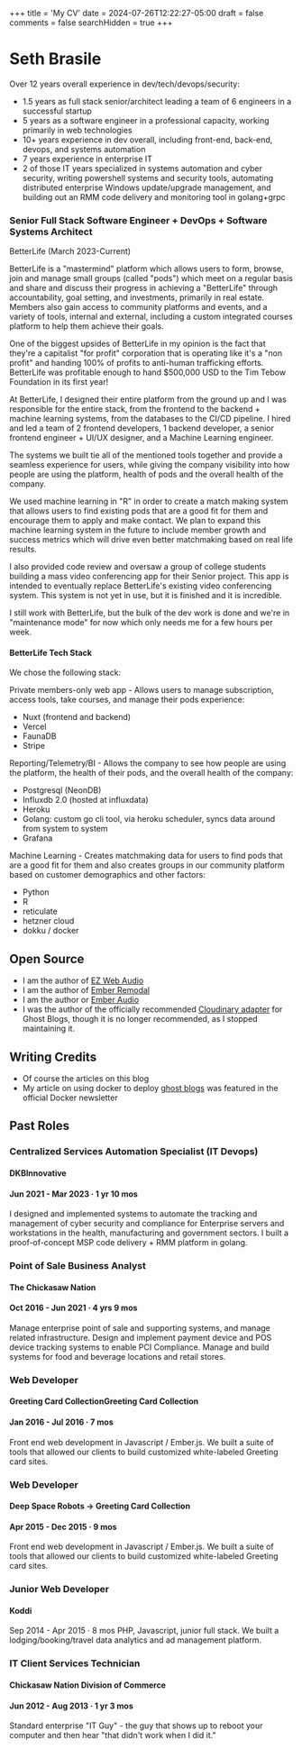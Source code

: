 +++
title = 'My CV'
date = 2024-07-26T12:22:27-05:00
draft = false
comments = false
searchHidden = true
+++

# Seth Brasile

Over 12 years overall experience in dev/tech/devops/security:

- 1.5 years as full stack senior/architect leading a team of 6 engineers in a successful startup
- 5 years as a software engineer in a professional capacity, working primarily in web technologies
- 10+ years experience in dev overall, including front-end, back-end, devops, and systems automation
- 7 years experience in enterprise IT
- 2 of those IT years specialized in systems automation and cyber security, writing powershell systems and security tools, automating distributed enterprise Windows update/upgrade management, and building out an RMM code delivery and monitoring tool in golang+grpc

### Senior Full Stack Software Engineer + DevOps + Software Systems Architect

BetterLife (March 2023-Current)

BetterLife is a "mastermind" platform which allows users to form, browse, join and manage small groups (called "pods") which meet on a regular basis and share and discuss their progress in achieving a "BetterLife" through accountability, goal setting, and investments, primarily in real estate. Members also gain access to community platforms and events, and a variety of tools, internal and external, including a custom integrated courses platform to help them achieve their goals.

One of the biggest upsides of BetterLife in my opinion is the fact that they're a capitalist "for profit" corporation that is operating like it's a "non profit" and handing 100% of profits to anti-human trafficking efforts. BetterLife was profitable enough to hand $500,000 USD to the Tim Tebow Foundation in its first year!

At BetterLife, I designed their entire platform from the ground up and I was responsible for the entire stack, from the frontend to the backend + machine learning systems, from the databases to the CI/CD pipeline. I hired and led a team of 2 frontend developers, 1 backend developer, a senior frontend engineer + UI/UX designer, and a Machine Learning engineer.

The systems we built tie all of the mentioned tools together and provide a seamless experience for users, while giving the company visibility into how people are using the platform, health of pods and the overall health of the company.

We used machine learning in "R" in order to create a match making system that allows users to find existing pods that are a good fit for them and encourage them to apply and make contact. We plan to expand this machine learning system in the future to include member growth and success metrics which will drive even better matchmaking based on real life results.

I also provided code review and oversaw a group of college students building a mass video conferencing app for their Senior project. This app is intended to eventually replace BetterLife's existing video conferencing system. This system is not yet in use, but it is finished and it is incredible.

I still work with BetterLife, but the bulk of the dev work is done and we're in "maintenance mode" for now which only needs me for a few hours per week.

#### BetterLife Tech Stack

We chose the following stack:

Private members-only web app - Allows users to manage subscription, access tools, take courses, and manage their pods experience:
- Nuxt (frontend and backend)
- Vercel
- FaunaDB
- Stripe

Reporting/Telemetry/BI - Allows the company to see how people are using the platform, the health of their pods, and the overall health of the company:
- Postgresql (NeonDB)
- Influxdb 2.0 (hosted at influxdata)
- Heroku
- Golang: custom go cli tool, via heroku scheduler, syncs data around from system to system
- Grafana

Machine Learning - Creates matchmaking data for users to find pods that are a good fit for them and also creates groups in our community platform based on customer demographics and other factors:
- Python
- R
- reticulate
- hetzner cloud
- dokku / docker

## Open Source
- I am the author of [EZ Web Audio](https://github.com/sethbrasile/ez-web-audio)
- I am the author of [Ember Remodal](https://sethbrasile.github.io/ember-remodal/)
- I am the author or [Ember Audio](https://sethbrasile.github.io/ember-audio/)
- I was the author of the officially recommended [Cloudinary adapter](https://github.com/sethbrasile/ghost-cloudinary-store) for Ghost Blogs, though it is no longer recommended, as I stopped maintaining it.

## Writing Credits

- Of course the articles on this blog
- My article on using docker to deploy [ghost blogs](/posts/how-to-run-multiple-dockerized-proxied-spdyd-and-pagespeedified-ghost-blogs-with-4-commands/)
  was featured in the official Docker newsletter

## Past Roles

### Centralized Services Automation Specialist (IT Devops)
#### DKBInnovative
#### Jun 2021 - Mar 2023 · 1 yr 10 mos

I designed and implemented systems to automate the tracking and management of cyber security and compliance for Enterprise servers and workstations in the health, manufacturing and government sectors. I built a proof-of-concept MSP code delivery + RMM platform in golang.

### Point of Sale Business Analyst
#### The Chickasaw Nation
#### Oct 2016 - Jun 2021 · 4 yrs 9 mos

Manage enterprise point of sale and supporting systems, and manage related infrastructure. Design and implement payment device and POS device tracking systems to enable PCI Compliance. Manage and build systems for food and beverage locations and retail stores.

### Web Developer
#### Greeting Card CollectionGreeting Card Collection
#### Jan 2016 - Jul 2016 · 7 mos

Front end web development in Javascript / Ember.js. We built a suite of tools that allowed our clients to build customized white-labeled Greeting card sites.

### Web Developer
#### Deep Space Robots -> Greeting Card Collection
#### Apr 2015 - Dec 2015 · 9 mos

Front end web development in Javascript / Ember.js. We built a suite of tools that allowed our clients to build customized white-labeled Greeting card sites.

### Junior Web Developer
#### Koddi
Sep 2014 - Apr 2015 · 8 mos
PHP, Javascript, junior full stack. We built a lodging/booking/travel data analytics and ad management platform.

### IT Client Services Technician
#### Chickasaw Nation Division of Commerce
#### Jun 2012 - Aug 2013 · 1 yr 3 mos

Standard enterprise "IT Guy" - the guy that shows up to reboot your computer and then hear "that didn't work when I did it."
